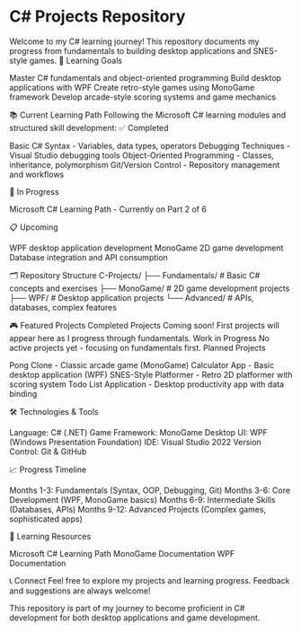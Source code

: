 # C# Projects Repository

Welcome to my C# learning journey! This repository documents my progress from fundamentals to building desktop applications and SNES-style games.
🎯 Learning Goals

Master C# fundamentals and object-oriented programming
Build desktop applications with WPF
Create retro-style games using MonoGame framework
Develop arcade-style scoring systems and game mechanics

📚 Current Learning Path
Following the Microsoft C# learning modules and structured skill development:
✅ Completed

 Basic C# Syntax - Variables, data types, operators
 Debugging Techniques - Visual Studio debugging tools
 Object-Oriented Programming - Classes, inheritance, polymorphism
 Git/Version Control - Repository management and workflows

🚧 In Progress

Microsoft C# Learning Path - Currently on Part 2 of 6

📋 Upcoming

WPF desktop application development
MonoGame 2D game development
Database integration and API consumption

🗂️ Repository Structure
C-Projects/
├── Fundamentals/         # Basic C# concepts and exercises
├── MonoGame/             # 2D game development projects
├── WPF/                  # Desktop application projects
└── Advanced/             # APIs, databases, complex features

🎮 Featured Projects
Completed Projects
Coming soon! First projects will appear here as I progress through fundamentals.
Work in Progress
No active projects yet - focusing on fundamentals first.
Planned Projects

Pong Clone - Classic arcade game (MonoGame)
Calculator App - Basic desktop application (WPF)
SNES-Style Platformer - Retro 2D platformer with scoring system
Todo List Application - Desktop productivity app with data binding

🛠️ Technologies & Tools

Language: C# (.NET)
Game Framework: MonoGame
Desktop UI: WPF (Windows Presentation Foundation)
IDE: Visual Studio 2022
Version Control: Git & GitHub

📈 Progress Timeline

Months 1-3: Fundamentals (Syntax, OOP, Debugging, Git)
Months 3-6: Core Development (WPF, MonoGame basics)
Months 6-9: Intermediate Skills (Databases, APIs)
Months 9-12: Advanced Projects (Complex games, sophisticated apps)

🤝 Learning Resources

Microsoft C# Learning Path
MonoGame Documentation
WPF Documentation

📞 Connect
Feel free to explore my projects and learning progress. Feedback and suggestions are always welcome!

This repository is part of my journey to become proficient in C# development for both desktop applications and game development.
